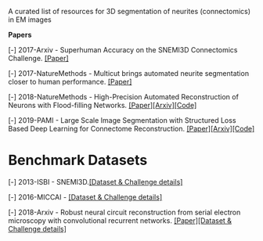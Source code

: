 A curated list of resources for 3D segmentation of neurites (connectomics) in EM images

**Papers**

[-] 2017-Arxiv - Superhuman Accuracy on the SNEMI3D Connectomics Challenge. [[Paper]](https://arxiv.org/abs/1706.00120)

[-] 2017-NatureMethods - Multicut brings automated neurite segmentation closer to human performance. [[Paper]](https://www.nature.com/articles/nmeth.4151)

[-] 2018-NatureMethods - High-Precision Automated Reconstruction of Neurons with Flood-filling Networks. [[Paper]](https://www.nature.com/articles/s41592-018-0049-4)[[Arxiv]](https://arxiv.org/pdf/1611.00421.pdf)[[Code]](https://github.com/google/ffn)

[-] 2019-PAMI - Large Scale Image Segmentation with Structured Loss Based Deep Learning for Connectome Reconstruction. [[Paper]](https://ieeexplore.ieee.org/document/8364622)[[Arxiv]](https://arxiv.org/abs/1709.02974)[[Code]](https://github.com/funkey/mala)


# Benchmark Datasets

[-] 2013-ISBI - SNEMI3D.[[Dataset & Challenge details]](http://brainiac2.mit.edu/SNEMI3D/)

[-] 2016-MICCAI - [[Dataset & Challenge details]](https://cremi.org/)

[-] 2018-Arxiv - Robust neural circuit reconstruction from serial electron microscopy with convolutional recurrent networks. [[Paper]](https://arxiv.org/abs/1811.11356v1)[[Dataset & Challenge details]](https://star-challenge.github.io/)
